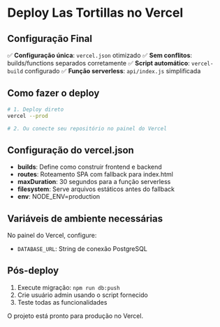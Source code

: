# Deploy Las Tortillas no Vercel

## Configuração Final

✅ **Configuração única**: `vercel.json` otimizado
✅ **Sem conflitos**: builds/functions separados corretamente
✅ **Script automático**: `vercel-build` configurado
✅ **Função serverless**: `api/index.js` simplificada

## Como fazer o deploy

```bash
# 1. Deploy direto
vercel --prod

# 2. Ou conecte seu repositório no painel do Vercel
```

## Configuração do vercel.json

- **builds**: Define como construir frontend e backend
- **routes**: Roteamento SPA com fallback para index.html
- **maxDuration**: 30 segundos para a função serverless
- **filesystem**: Serve arquivos estáticos antes do fallback
- **env**: NODE_ENV=production

## Variáveis de ambiente necessárias

No painel do Vercel, configure:
- `DATABASE_URL`: String de conexão PostgreSQL

## Pós-deploy

1. Execute migração: `npm run db:push`
2. Crie usuário admin usando o script fornecido
3. Teste todas as funcionalidades

O projeto está pronto para produção no Vercel.